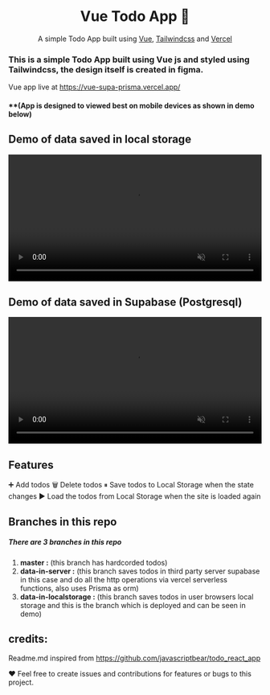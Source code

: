 <h1 align="center">Vue Todo App  📝</h1>  
<p align="center">
 A simple Todo App built using <a href="https://vuejs.org/">Vue</a>, <a href="https://tailwindcss/">Tailwindcss</a> and <a href="https://vercel.com/">Vercel </a>
</p>

### This is a simple Todo App built using Vue js and styled using Tailwindcss, the design itself is created in figma.

Vue app live at https://vue-supa-prisma.vercel.app/
#### **(App is designed to viewed best on mobile devices as shown in demo below)

## Demo of data saved in local storage
<video src="https://i.imgur.com/KEtPGyi.mp4" width="100%" muted autoplay></video>

## Demo of data saved in Supabase (Postgresql)

<video src="https://i.imgur.com/DXFoGi6.mp4" width="100%" muted autoplay></video>



## Features

➕ Add todos
🗑️ Delete todos
⏸ Save todos to Local Storage when the state changes
▶️ Load the todos from Local Storage when the site is loaded again

## Branches in this repo

##### There are 3 branches in this repo
1) <strong>master :</strong>  (this branch has hardcorded todos)
2) <strong>data-in-server :</strong>  (this branch saves todos in third party server
supabase in this case and do all the http operations via vercel serverless functions, also uses Prisma as orm)
3) <strong>data-in-localstorage :</strong>  (this branch saves todos in user browsers local storage and this is the branch which is deployed and can be seen in demo)

## credits:
Readme.md inspired from https://github.com/javascriptbear/todo_react_app

❤️ Feel free to create issues and contributions for features or bugs to this project.
